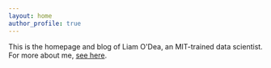 ```yaml
---
layout: home
author_profile: true
---
```

This is the homepage and blog of Liam O'Dea, an MIT-trained data scientist. For more about me, <a href="/about" style="text-decoration: underline">see here</a>.
